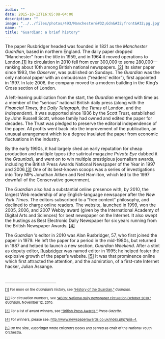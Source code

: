 ```yaml
---
audio: ""
date: 2015-10-13T16:05:08-04:00
description: ""
image: "../../files/photos/493/Manchester&#32;Gdn&#32;front&#32;pg.jpg"
name: ""
title: "Guardian: a brief history"
---
```


The paper Rusbridger headed was founded in 1821 as the *Manchester
Guardian*, based in northern England. The daily paper dropped
“Manchester” from the title in 1959, and in 1964 it moved operations to
London.<a href="case_id_70_id_626.html#_ftn1" name="_ftnref1" title="">[1]</a>
 Its circulation in 2010 fell from over 300,000 to some
280,000—ranking about 10th among British national newspapers.
<a href="case_id_70_id_626.html#_ftn2" name="_ftnref2" title="">[2]</a> Its
sister paper since 1993, the *Observer*, was published on Sundays. The
*Guardian* was the only national paper with an ombudsman (“readers’
editor”), first appointed in 1997. In late 2008, the company moved to a
modern building in the King’s Cross section of London.

A left-leaning publication from the start, the *Guardian* emerged with
time as a member of the “serious” national British daily press (along
with the *Financial Times*, the *Daily Telegraph*, the *Times* of
London, and the *Independent*). It was supported since 1936 by the Scott
Trust, established by John Russell Scott, whose family had owned and
edited the paper for decades. The Trust was pledged to preserve the
editorial independence of the paper. All profits went back into the
improvement of the publication, an unusual arrangement which to a degree
insulated the paper from economic fluctuations in the industry.


By the early 1990s, it had largely shed an early reputation for cheap
production and multiple typos (the satirical magazine *Private Eye*
dubbed it the *Grauniad*), and went on to win multiple prestigious
journalism awards, including the British Press Awards National Newspaper
of the Year in 1997 and 2006.<a href="case_id_70_id_626.html#_ftn3" name="_ftnref3" title="">[3]</a>
One of its best-known scoops was a
series of investigations into Tory MPs Jonathan Aitken and Neil
Hamilton, which led to the 1997 downfall of the Conservative government.

The *Guardian* also had a substantial online presence with, by 2010, the
largest Web readership of any English-language newspaper after the *New
York Times*. The editors subscribed to a “free content” philosophy, and
declined to charge online readers. The website, launched in 1999, won
the 2005, 2006, and 2007 Webby award (given by the International Academy
of Digital Arts and Sciences) for best newspaper on the Internet. It
also swept the hustings as Best Electronic Daily Newspaper for six years
running from the British Newspaper Awards.
<a href="case_id_70_id_626.html#_ftn4" name="_ftnref4" title="">[4]</a>

The *Guardian* ’s editor in 2010 was Alan Rusbridger, 57, who first
joined the paper in 1979. He left the paper for a period in the
mid-1980s, but returned in 1987 and helped to launch a new section,
*Guardian Weekend*. After a stint as deputy editor, 
<a href="case_id_70_id_174_c_bio.html">Rusbridger</a> 
was named editor in 1995; he helped foster the explosive growth of the
paper’s website.
<a href="case_id_70_id_626.html#_ftn5" name="_ftnref5" title="">[5]</a>
It was that prominence online which first
attracted the attention, and the admiration, of a first-rate Internet
hacker, Julian Assange.
	



	
<div>
<br clear="all" />
<hr align="left" size="1" width="33%" />
<div id="ftn1">
<p>
<span style="font-size: 11px;"><a href="case_id_70_id_626.html#_ftnref1" name="_ftn1" title="">[1]</a> For more on the <em>Guardian</em>&rsquo;s history, see <a class="extlink" href="http://www.guardian.co.uk/gnm-archive/2002/jun/06/1" target="_blank">&ldquo;History of the Guardian,&rdquo;</a> <em>Guardian</em>.</span></p>
</div>
<div id="ftn2">
<p>
<span style="font-size: 11px;"><a href="case_id_70_id_626.html#_ftnref2" name="_ftn2" title="">[2]</a> For circulation numbers, see <a class="extlink" href="http://www.guardian.co.uk/media/table/2010/nov/12/abcs-national-newspapers" target="_blank">&ldquo;ABCs: National daily newspaper circulation October 2010,&rdquo;</a> <em>Guardian</em>, November 12, 2010.</span></p>
</div>
<div id="ftn3">
<p>
<span style="font-size: 11px;"><a href="case_id_70_id_626.html#_ftnref3" name="_ftn3" title="">[3]</a> For a list of award winners, see <a class="extlink" href="http://www.pressgazette.co.uk/hybrid.asp?typeCode=99&amp;navcode=92" target="_blank">&ldquo;British Press Awards,&rdquo;</a> <em>Press Gazette</em>.</span></p>
</div>
<div id="ftn4">
<p>
<span style="font-size: 11px;"><a href="case_id_70_id_626.html#_ftnref4" name="_ftn4" title="">[4]</a> For winners, please see: <a href="http://www.newspaperawards.co.uk/index.php?pid=4">http://www.newspaperawards.co.uk/index.php?pid=4</a><a class="extlink" href="http://www.newspaperawards.co.uk/index.php?pid=4." target="_blank">.</a></span></p>
</div>
<div id="ftn5">
<p>
<span style="font-size: 11px;"><a href="case_id_70_id_626.html#_ftnref5" name="_ftn5" title="">[5]</a> On the side, Rusbridger wrote children&rsquo;s books and served as chair of the National Youth Orchestra.</span></p>
</div>
</div>